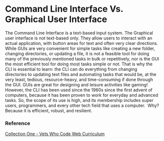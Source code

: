 # Command Line Interface Vs. Graphical User Interface

The Command Line Interface is a text-based input system. The Graphical user interface is not text-based only. 
They allow users to interact with an actual application, with button areas for text and often very clear directions. 
While GUIs are very convenient for simple tasks like creating a new folder, changing directories, or updating a file, 
it is not a feasible tool for doing many of the previously mentioned tasks in bulk or repetitively, nor is the GUI the 
most efficient tool for doing most tasks simple or not. That is why the CLI is essential to learn: the CLI can do 
everything from changing directories to updating text files and automating tasks that would be, at the very least, 
tedious, resource-heavy, and time-consuming if done through the GUI. GUIs are great for designing and leisure 
activities like gaming! However, the CLI has been used since the 1960s since the first advent of computers, 
because it has been proven to work for everyday and advanced tasks. So, the scope of its use is high, and its 
membership includes super users, programmers, and every other tech field that uses a computer. 
Why? Because it is efficient, robust, and resilient.

### Reference
[Collection One - Vets Who Code Web Curriculum](https://github.com/Vets-Who-Code/web-curriculum/blob/master/collection-one/collection-one.md)

